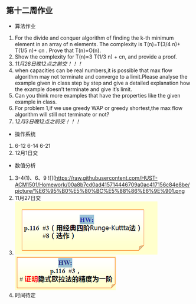 ## 第十二周作业
+ 算法作业
1. For the divide and conquer algorithm of finding the k-th minimum element in an array of n elements. The complexity is T(n)=T(3/4 n)+ T⁡(1/5 n)+ cn . Prove that  T(n)=O(n).
2. Show the complexity for T(n)=3 T(1/3 n) + cn, and provide a proof.
3. *11月26日晚12点之前交！！！*
4. when capacities can be real numbers,it is possible that max flow algorithm may not terminate and converge to a limit.Please analyse the example given in class step by step and give a detailed explanation how the example doesn’t terminate and give it’s limit.
5. Can you think more examples that have the properties like the given example in class.
6. For problem 1,if we use greedy WAP or greedy shortest,the max flow algorithm will still not terminate or not?
7. *12月3日晚12点之前交！！！*
+ 操作系统
1. 6-12 6-14 6-21
2. 12月1日交
+ 数值分析
1. 3-4(1)、6、9
![](https://raw.githubusercontent.com/HUST-ACM1501/Homework/00a8b7cd0ad415714446709a0ac417156c84e8be/picture/%E6%95%B0%E5%80%BC%E5%88%86%E6%9E%901.png
2. 11月27日交
3. ![](https://raw.githubusercontent.com/HUST-ACM1501/Homework/00a8b7cd0ad415714446709a0ac417156c84e8be/picture/%E6%95%B0%E5%80%BC%E5%88%86%E6%9E%902.png)
![](https://raw.githubusercontent.com/HUST-ACM1501/Homework/00a8b7cd0ad415714446709a0ac417156c84e8be/picture/%E6%95%B0%E5%80%BC%E5%88%86%E6%9E%903.png)
4. 时间待定